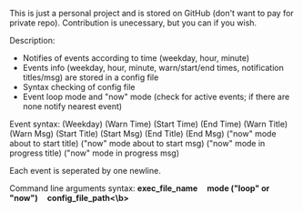 This is just a personal project and is stored on GitHub (don't want to pay for private repo).
Contribution is unecessary, but you can if you wish.

Description:

* Notifies of events according to time (weekday, hour, minute)
* Events info (weekday, hour, minute, warn/start/end times, notification titles/msg) are stored in a config file
* Syntax checking of config file
* Event loop mode and "now" mode (check for active events; if there are none notify nearest event)

Event syntax: (Weekday) (Warn Time) (Start Time) (End Time) (Warn Title) (Warn Msg) (Start Title) (Start Msg) (End Title) (End Msg) ("now" mode about to start title) ("now" mode about to start msg) ("now" mode in progress title) ("now" mode in progress msg)

Each event is seperated by one newline.

Command line arguments syntax: <b>exec_file_name&nbsp;&nbsp;&nbsp;&nbsp;&nbsp;mode ("loop" or "now")&nbsp;&nbsp;&nbsp;&nbsp;&nbsp;config_file_path<\b>
